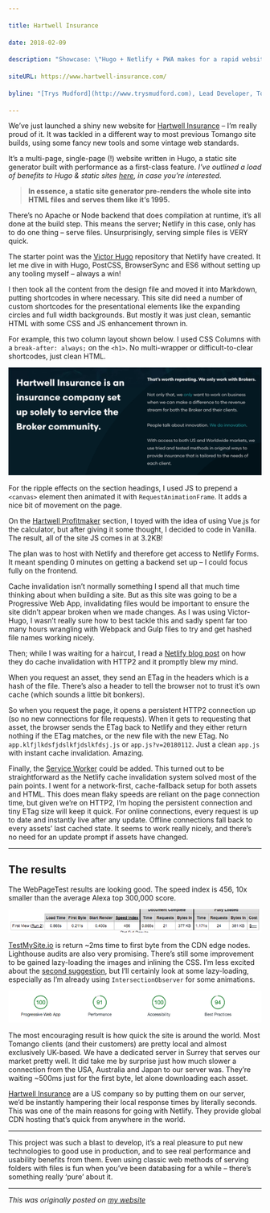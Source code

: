 ```yaml
---

title: Hartwell Insurance

date: 2018-02-09

description: "Showcase: \"Hugo + Netlify + PWA makes for a rapid website.\""

siteURL: https://www.hartwell-insurance.com/

byline: "[Trys Mudford](http://www.trysmudford.com), Lead Developer, Tomango"

---
```


We’ve just launched a shiny new website for [Hartwell Insurance](https://www.hartwell-insurance.com/) – I’m really proud of it. It was tackled in a different way to most previous Tomango site builds, using some fancy new tools and some vintage web standards.

It’s a multi-page, single-page (!) website written in Hugo, a static site generator built with performance as a first-class feature. _I’ve outlined a load of benefits to Hugo & static sites [here](https://why-static.netlify.com/), in case you’re interested._

> **In essence, a static site generator pre-renders the whole site into HTML files and serves them like it’s 1995.**

There’s no Apache or Node backend that does compilation at runtime, it’s all done at the build step. This means the server; Netlify in this case, only has to do one thing – serve files. Unsurprisingly, serving simple files is VERY quick.

The starter point was the [Victor Hugo](https://github.com/netlify/victor-hugo) repository that Netlify have created. It let me dive in with Hugo, PostCSS, BrowserSync and ES6 without setting up any tooling myself – always a win!

I then took all the content from the design file and moved it into Markdown, putting shortcodes in where necessary. This site did need a number of custom shortcodes for the presentational elements like the expanding circles and full width backgrounds. But mostly it was just clean, semantic HTML with some CSS and JS enhancement thrown in.

For example, this two column layout shown below. I used CSS Columns with a  `break-after: always;` on the `<h1>`. No multi-wrapper or difficult-to-clear shortcodes, just clean HTML.

![The multi-column setup on Hartwell Insurance](hartwell-columns.png)

For the ripple effects on the section headings, I used JS to prepend a `<canvas>` element then animated it with `RequestAnimationFrame`. It adds a nice bit of movement on the page.

On the [Hartwell Profitmaker](https://www.hartwell-insurance.com/profitmaker/) section, I toyed with the idea of using Vue.js for the calculator, but after giving it some thought, I decided to code in Vanilla. The result, all of the site JS comes in at 3.2KB!

The plan was to host with Netlify and therefore get access to Netlify Forms. It meant spending 0 minutes on getting a backend set up – I could focus fully on the frontend.

Cache invalidation isn’t normally something I spend all that much time thinking about when building a site. But as this site was going to be a Progressive Web App, invalidating files would be important to ensure the site didn’t appear broken when we made changes. As I was using Victor-Hugo, I wasn’t really sure how to best tackle this and sadly spent far too many hours wrangling with Webpack and Gulp files to try and get hashed file names working nicely.

Then; while I was waiting for a haircut, I read a [Netlify blog post](https://www.netlify.com/blog/2017/02/23/better-living-through-caching/) on how they do cache invalidation with HTTP2 and it promptly blew my mind.

When you request an asset, they send an ETag in the headers which is a hash of the file. There’s also a header to tell the browser not to trust it’s own cache (which sounds a little bit bonkers).

So when you request the page, it opens a persistent HTTP2 connection up (so no new connections for file requests). When it gets to requesting that asset, the browser sends the ETag back to Netlify and they either return nothing if the ETag matches, or the new file with the new ETag. No `app.klfjlkdsfjdslkfjdslkfdsj.js` or `app.js?v=20180112`. Just a clean `app.js` with instant cache invalidation. Amazing.

Finally, the [Service Worker](https://www.hartwell-insurance.com/sw.js) could be added. This turned out to be straightforward as the Netlify cache invalidation system solved most of the pain points. I went for a network-first, cache-fallback setup for both assets and HTML. This does mean flaky speeds are reliant on the page connection time, but given we’re on HTTP2, I’m hoping the persistent connection and tiny ETag size will keep it quick. For online connections, every request is up to date and instantly live after any update. Offline connections fall back to every assets’ last cached state. It seems to work really nicely, and there’s no need for an update prompt if assets have changed.

---

## The results

The WebPageTest results are looking good. The speed index is 456, 10x smaller than the average Alexa top 300,000 score.

![WebPageTest results](hartwell-webpagetest.png)

[TestMySite.io](https://testmysite.io/5a7e1bb2df99531a23c9ad2f/hartwell-insurance.com) is return ~2ms time to first byte from the CDN edge nodes. Lighthouse audits are also very promising. There’s still some improvement to be gained lazy-loading the images and inlining the CSS. I’m less excited about the [second suggestion](http://www.trysmudford.com/css-in-2017/), but I’ll certainly look at some lazy-loading, especially as I’m already using `IntersectionObserver` for some animations.

![Lighthouse results](hartwell-lighthouse.png)

The most encouraging result is how quick the site is around the world. Most Tomango clients (and their customers) are pretty local and almost exclusively UK-based. We have a dedicated server in Surrey that serves our market pretty well. It did take me by surprise just how much slower a connection from the USA, Australia and Japan to our server was. They’re waiting ~500ms just for the first byte, let alone downloading each asset.

[Hartwell Insurance](https://www.hartwell-insurance.com/) are a US company so by putting them on our server, we’d be instantly hampering their local response times by literally seconds. This was one of the main reasons for going with Netlify. They provide global CDN hosting that’s quick from anywhere in the world.

---

This project was such a blast to develop, it’s a real pleasure to put new technologies to good use in production, and to see real performance and usability benefits from them. Even using classic web methods of serving folders with files is fun when you’ve been databasing for a while – there’s something really ‘pure’ about it.

---

_This was originally posted on [my website](http://www.trysmudford.com/perfomance-wins-with-hugo-and-netlify/)_
